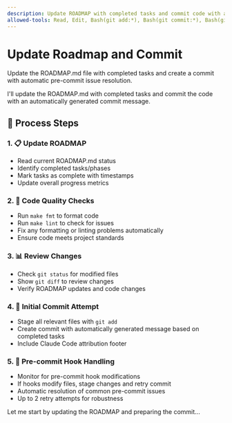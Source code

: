 ```yaml
---
description: Update ROADMAP with completed tasks and commit code with automatic issue resolution
allowed-tools: Read, Edit, Bash(git add:*), Bash(git commit:*), Bash(git status:*), Bash(git diff:*), Bash(git log:*), Bash(make fmt:*), Bash(make lint:*), Bash(make check:*)
---
```


# Update Roadmap and Commit

Update the ROADMAP.md file with completed tasks and create a commit with automatic pre-commit issue resolution.

I'll update the ROADMAP.md with completed tasks and commit the code with an automatically generated commit message.

## 🎯 Process Steps

### 1. 📋 Update ROADMAP
- Read current ROADMAP.md status
- Identify completed tasks/phases
- Mark tasks as complete with timestamps
- Update overall progress metrics

### 2. 🎨 Code Quality Checks
- Run `make fmt` to format code
- Run `make lint` to check for issues
- Fix any formatting or linting problems automatically
- Ensure code meets project standards

### 3. 📊 Review Changes
- Check `git status` for modified files
- Show `git diff` to review changes
- Verify ROADMAP updates and code changes

### 4. 💾 Initial Commit Attempt
- Stage all relevant files with `git add`
- Create commit with automatically generated message based on completed tasks
- Include Claude Code attribution footer

### 5. 🔄 Pre-commit Hook Handling
- Monitor for pre-commit hook modifications
- If hooks modify files, stage changes and retry commit
- Automatic resolution of common pre-commit issues
- Up to 2 retry attempts for robustness

Let me start by updating the ROADMAP and preparing the commit...